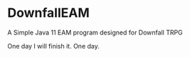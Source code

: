 # DownfallEAM
A Simple Java 11 EAM program designed for Downfall TRPG

One day I will finish it.
One day.
